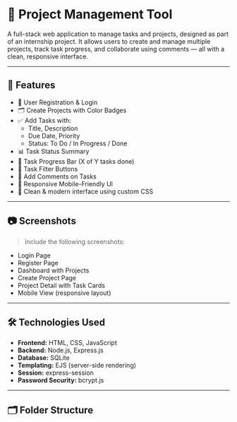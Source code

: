# 🧠 Project Management Tool

A full-stack web application to manage tasks and projects, designed as part of an internship project. It allows users to create and manage multiple projects, track task progress, and collaborate using comments — all with a clean, responsive interface.

---

## 🚀 Features

- 🔐 User Registration & Login
- 🗂️ Create Projects with Color Badges
- ✅ Add Tasks with:
  - Title, Description
  - Due Date, Priority
  - Status: To Do / In Progress / Done
- 📊 Task Status Summary
- 🎯 Task Progress Bar (X of Y tasks done)
- 🧩 Task Filter Buttons
- 💬 Add Comments on Tasks
- 📱 Responsive Mobile-Friendly UI
- 🎨 Clean & modern interface using custom CSS

---

## 📷 Screenshots

> Include the following screenshots:
- Login Page  
- Register Page  
- Dashboard with Projects  
- Create Project Page  
- Project Detail with Task Cards  
- Mobile View (responsive layout)

---

## 🛠️ Technologies Used

- **Frontend:** HTML, CSS, JavaScript
- **Backend:** Node.js, Express.js
- **Database:** SQLite
- **Templating:** EJS (server-side rendering)
- **Session:** express-session
- **Password Security:** bcrypt.js

---

## 🗂 Folder Structure

